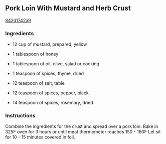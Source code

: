 ## Pork Loin With Mustard and Herb Crust

[842d1742a9](http://www.food.com/recipe/pork-loin-with-mustard-and-herb-crust-228292)

### Ingredients

 - 12 cup of mustard, prepared, yellow

 - 1 tablespoon of honey

 - 1 tablespoon of oil, olive, salad or cooking

 - 1 teaspoon of spices, thyme, dried

 - 12 teaspoon of salt, table

 - 12 teaspoon of spices, pepper, black

 - 14 teaspoon of spices, rosemary, dried

### Instructions

Combine the ingredients for the crust and spread over a pork loin. Bake in 325F oven for 3 hours or until meat thermometer reaches 150 - 160F Let sit for 10 - 15 minutes covered in foil.